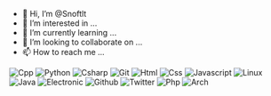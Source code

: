 - 👋 Hi, I’m @Snoftlt
- 👀 I’m interested in ...
- 🌱 I’m currently learning ...
- 💞️ I’m looking to collaborate on ...
- 📫 How to reach me ...

![Cpp](https://img.shields.io/badge/-C++-blue?logo=cplusplus)
![Python](https://img.shields.io/badge/-Python-yellow?logo=python)
![Csharp](https://img.shields.io/badge/-CSharp-blue?logo=csharp)
![Git](https://img.shields.io/badge/-Git-orange?logo=git)
![Html](https://img.shields.io/badge/-HTML-orange?logo=html)
![Css](https://img.shields.io/badge/-CSS-blue?logo=css)
![Javascript](https://img.shields.io/badge/-JavaScript-yellow?logo=javascript)
![Linux](https://img.shields.io/badge/-Linux-blue?logo=linux)
![Java](https://img.shields.io/badge/-Java-red?logo=java)
![Electronic](https://img.shields.io/badge/-Electronic-black)
![Github](https://img.shields.io/badge/-Github-orange?logo=github)
![Twitter](https://img.shields.io/badge/-Twitter-black?logo=twitter)
![Php](https://img.shields.io/badge/-PHP-gray?logo=php)
![Arch](https://img.shields.io/badge/-Arch-black?logo=arch)
